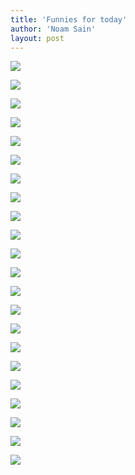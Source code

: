 ```yaml
---
title: 'Funnies for today'
author: 'Noam Sain'
layout: post
---
```


![](/assets/2022/2022-01-funny-01.jpg)

![](/assets/2022/2022-01-funny-02.jpg)

![](/assets/2022/2022-01-funny-03.jpg)

![](/assets/2022/2022-01-funny-04.jpg)

![](/assets/2022/2022-01-funny-05.jpg)

![](/assets/2022/2022-01-funny-06.jpg)

![](/assets/2022/2022-01-funny-07.jpg)

![](/assets/2022/2022-01-funny-08.jpg)

![](/assets/2022/2022-01-funny-09.jpg)

![](/assets/2022/2022-01-funny-10.jpg)

![](/assets/2022/2022-01-funny-11.jpg)

![](/assets/2022/2022-01-funny-12.jpg)

![](/assets/2022/2022-01-funny-13.jpg)

![](/assets/2022/2022-01-funny-14.jpg)

![](/assets/2022/2022-01-funny-15.jpg)

![](/assets/2022/2022-01-funny-16.jpg)

![](/assets/2022/2022-01-funny-17.jpg)

![](/assets/2022/2022-01-funny-18.jpg)

![](/assets/2022/2022-01-funny-19.jpg)

![](/assets/2022/2022-01-funny-20.jpg)

![](/assets/2022/2022-01-funny-21.jpg)

![](/assets/2022/2022-01-funny-22.jpg)
